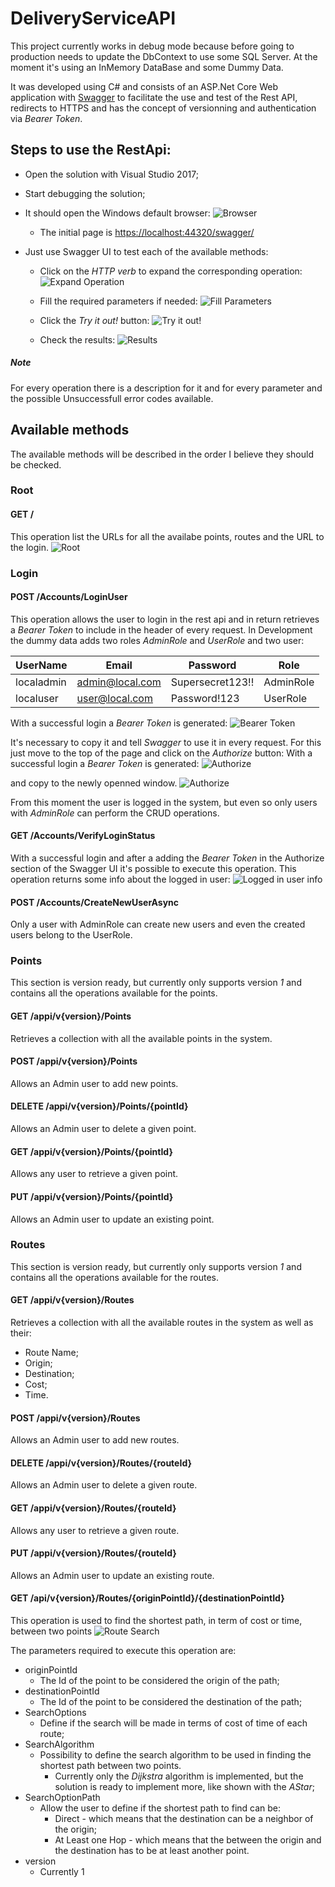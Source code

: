 # DeliveryServiceAPI
This project currently works in debug mode because before going to production needs to update the DbContext to use some SQL Server. At the moment it's using an InMemory DataBase and some Dummy Data.

It was developed using C# and consists of an ASP.Net Core Web application with [Swagger](https://swagger.io/) to facilitate the use and test of the Rest API, redirects to HTTPS and has the concept of versionning and authentication via _Bearer Token_.

## Steps to use the RestApi:
* Open the solution with Visual Studio 2017;
* Start debugging the solution;
* It should open the Windows default browser:
![Browser](ReadmeImages/Browser.png?raw=true "Browser")

    * The initial page is [https://localhost:44320/swagger/](https://localhost:44320/swagger/)

* Just use Swagger UI to test each of the available methods:
    * Click on the _HTTP verb_ to expand the corresponding operation:
![Expand Operation](ReadmeImages/Swagger_01.png?raw=true "Expand Operation")

    * Fill the required parameters if needed:
![Fill Parameters](ReadmeImages/Swagger_02.png?raw=true "Fill Parameters")

    * Click the _Try it out!_ button:
![Try it out!](ReadmeImages/Swagger_03.png?raw=true "Try it out!")

    * Check the results:
![Results](ReadmeImages/Swagger_04.png?raw=true "Results")   

##### Note
For every operation there is a description for it and for every parameter and the possible Unsuccessfull error codes available.


## Available methods
The available methods will be described in the order I believe they should be checked.

### Root
#### GET /
This operation list the URLs for all the availabe points, routes and the URL to the login.
![Root](ReadmeImages/Root.png?raw=true "Root") 


### Login
#### POST /Accounts/LoginUser
This operation allows the user to login in the rest api and in return retrieves a _Bearer Token_ to include in the header of every request.
In Development the dummy data adds two roles *AdminRole* and *UserRole* and two user:

| UserName | Email | Password | Role |
| -------- | ----- | -------- | ---- |
| localadmin | admin@local.com | Supersecret123!! | AdminRole |
| localuser  | user@local.com  | Password!123 | UserRole |

With a successful login a _Bearer Token_ is generated:
![Bearer Token](ReadmeImages/BearerToken.png?raw=true "Bearer Token") 

It's necessary to copy it and tell _Swagger_ to use it in every request. For this just move to the top of the page and click on the _Authorize_ button:
With a successful login a _Bearer Token_ is generated:
![Authorize](ReadmeImages/Login_02.png?raw=true "Authorize") 

and copy to the newly openned window.
![Authorize](ReadmeImages/Login_03.png?raw=true "Authorize") 

From this moment the user is logged in the system, but even so only users with _AdminRole_ can perform the CRUD operations.


#### GET /Accounts/VerifyLoginStatus
With a successful login and after a adding the _Bearer Token_ in the Authorize section of the Swagger UI it's possible to execute this operation. This operation returns some info about the logged in user:
![Logged in user info](ReadmeImages/LoggedInUser.png?raw=true "Logged in user info") 


#### POST /Accounts/CreateNewUserAsync
Only a user with AdminRole can create new users and even the created users belong to the UserRole.


### Points
This section is version ready, but currently only supports version *1* and contains all the operations available for the points.

#### GET /appi/v{version}/Points
Retrieves a collection with all the available points in the system.

#### POST /appi/v{version}/Points
Allows an Admin user to add new points.

#### DELETE /appi/v{version}/Points/{pointId}
Allows an Admin user to delete a given point.

#### GET /appi/v{version}/Points/{pointId}
Allows any user to retrieve a given point.

#### PUT /appi/v{version}/Points/{pointId}
Allows an Admin user to update an existing point.


### Routes
This section is version ready, but currently only supports version *1* and contains all the operations available for the routes.

#### GET /appi/v{version}/Routes
Retrieves a collection with all the available routes in the system as well as their:
* Route Name;
* Origin;
* Destination;
* Cost;
* Time.

#### POST /appi/v{version}/Routes
Allows an Admin user to add new routes.

#### DELETE /appi/v{version}/Routes/{routeId}
Allows an Admin user to delete a given route.

#### GET /appi/v{version}/Routes/{routeId}
Allows any user to retrieve a given route.

#### PUT /appi/v{version}/Routes/{routeId}
Allows an Admin user to update an existing route.

#### GET /api/v{version}/Routes/{originPointId}/{destinationPointId}
This operation is used to find the shortest path, in term of cost or time, between two points
![Route Search](ReadmeImages/RouteSearch.png?raw=true "Route Search") 

The parameters required to execute this operation are:
* originPointId
    * The Id of the point to be considered the origin of the path;
* destinationPointId 
    * The Id of the point to be considered the destination of the path;
* SearchOptions
    * Define if the search will be made in terms of cost of time of each route;
* SearchAlgorithm
    * Possibility to define the search algorithm to be used in finding the shortest path between two points.
        * Currently only the _Dijkstra_ algorithm is implemented, but the solution is ready to implement more, like shown with the _AStar_;
* SearchOptionPath
    * Allow the user to define if the shortest path to find can be:
        * Direct - which means that the destination can be a neighbor of the origin;
        * At Least one Hop - which means that the between the origin and the destination has to be at least another point.
* version
    * Currently 1

